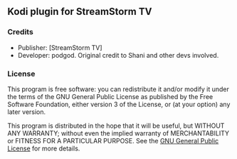 ## Kodi plugin for StreamStorm TV ##


### Credits ###
* Publisher: [StreamStorm TV]
* Developer: podgod. Original credit to Shani and other devs involved.

### License ###
This program is free software: you can redistribute it and/or modify it under the terms of the GNU General Public License as published by the Free Software Foundation, either version 3 of the License, or (at your option) any later version.

This program is distributed in the hope that it will be useful, but WITHOUT ANY WARRANTY; without even the implied warranty of MERCHANTABILITY or FITNESS FOR A PARTICULAR PURPOSE. See the [GNU General Public License](http://www.gnu.org/copyleft/gpl.html) for more details.


  [1]: #credits "Credits"
  [2]: #license "License"
  [StreamStormTV]: https://streamstorm.tv
  [GetKodi]: http://kodi.tv/download/
